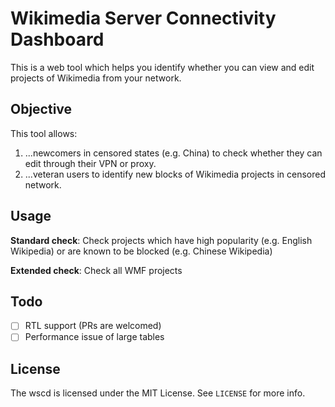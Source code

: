 # Wikimedia Server Connectivity Dashboard
This is a web tool which helps you identify whether you can view and edit projects of Wikimedia from your network.

## Objective
This tool allows:
1. ...newcomers in censored states (e.g. China) to check whether they can edit through their VPN or proxy.
2. ...veteran users to identify new blocks of Wikimedia projects in censored network.


## Usage
**Standard check**: Check projects which have high popularity (e.g. English Wikipedia) or are known to be blocked (e.g. Chinese Wikipedia)

**Extended check**: Check all WMF projects

## Todo
- [ ] RTL support (PRs are welcomed)
- [ ] Performance issue of large tables

## License
The wscd is licensed under the MIT License. See `LICENSE` for more info.
